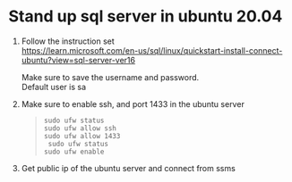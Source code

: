 # Stand up sql server in ubuntu 20.04
1. Follow the instruction set  
   https://learn.microsoft.com/en-us/sql/linux/quickstart-install-connect-ubuntu?view=sql-server-ver16

   Make sure to save the username and password.  
   Default user is sa
   

2. Make sure to enable ssh, and port 1433 in the ubuntu server
    
    >`sudo ufw status`  
    `sudo ufw allow ssh`  
    `sudo ufw allow 1433`  
    ` sudo ufw status`  
    `sudo ufw enable`  

3. Get public ip of the ubuntu server and connect from ssms
   
